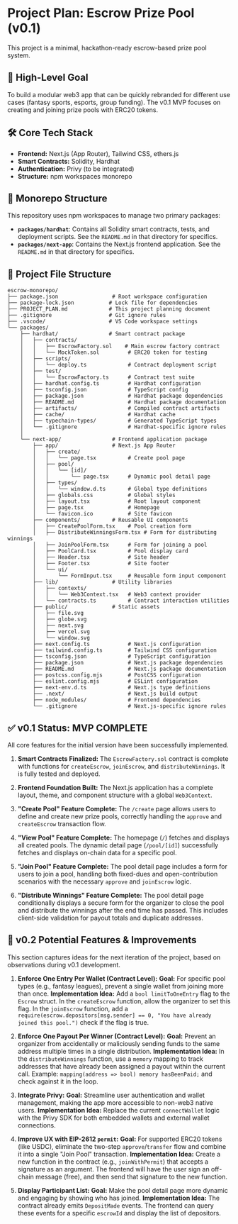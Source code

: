 # Project Plan: Escrow Prize Pool (v0.1)

This project is a minimal, hackathon-ready escrow-based prize pool system.

## 🎯 High-Level Goal
To build a modular web3 app that can be quickly rebranded for different use cases (fantasy sports, esports, group funding). The v0.1 MVP focuses on creating and joining prize pools with ERC20 tokens.

## 🛠️ Core Tech Stack
- **Frontend:** Next.js (App Router), Tailwind CSS, ethers.js
- **Smart Contracts:** Solidity, Hardhat
- **Authentication:** Privy (to be integrated)
- **Structure:** npm workspaces monorepo

## 📂 Monorepo Structure
This repository uses npm workspaces to manage two primary packages:

- **`packages/hardhat`**: Contains all Solidity smart contracts, tests, and deployment scripts. See the `README.md` in that directory for specifics.
- **`packages/next-app`**: Contains the Next.js frontend application. See the `README.md` in that directory for specifics.

## 📁 Project File Structure

```
escrow-monorepo/
├── package.json                 # Root workspace configuration
├── package-lock.json           # Lock file for dependencies
├── PROJECT_PLAN.md             # This project planning document
├── .gitignore                  # Git ignore rules
├── .vscode/                    # VS Code workspace settings
└── packages/
    ├── hardhat/                # Smart contract package
    │   ├── contracts/
    │   │   ├── EscrowFactory.sol    # Main escrow factory contract
    │   │   └── MockToken.sol         # ERC20 token for testing
    │   ├── scripts/
    │   │   └── deploy.ts             # Contract deployment script
    │   ├── test/
    │   │   └── EscrowFactory.ts      # Contract test suite
    │   ├── hardhat.config.ts         # Hardhat configuration
    │   ├── tsconfig.json             # TypeScript config
    │   ├── package.json              # Hardhat package dependencies
    │   ├── README.md                 # Hardhat package documentation
    │   ├── artifacts/                # Compiled contract artifacts
    │   ├── cache/                    # Hardhat cache
    │   ├── typechain-types/          # Generated TypeScript types
    │   └── .gitignore                # Hardhat-specific ignore rules
    │
    └── next-app/                # Frontend application package
        ├── app/                 # Next.js App Router
        │   ├── create/
        │   │   └── page.tsx          # Create pool page
        │   ├── pool/
        │   │   └── [id]/
        │   │       └── page.tsx      # Dynamic pool detail page
        │   ├── types/
        │   │   └── window.d.ts       # Global type definitions
        │   ├── globals.css           # Global styles
        │   ├── layout.tsx            # Root layout component
        │   ├── page.tsx              # Homepage
        │   └── favicon.ico           # Site favicon
        ├── components/          # Reusable UI components
        │   ├── CreatePoolForm.tsx    # Pool creation form
        │   ├── DistributeWinningsForm.tsx # Form for distributing winnings
        │   ├── JoinPoolForm.tsx      # Form for joining a pool
        │   ├── PoolCard.tsx          # Pool display card
        │   ├── Header.tsx            # Site header
        │   ├── Footer.tsx            # Site footer
        │   └── ui/
        │       └── FormInput.tsx     # Reusable form input component
        ├── lib/                 # Utility libraries
        │   ├── contexts/
        │   │   └── Web3Context.tsx   # Web3 context provider
        │   └── contracts.ts          # Contract interaction utilities
        ├── public/              # Static assets
        │   ├── file.svg
        │   ├── globe.svg
        │   ├── next.svg
        │   ├── vercel.svg
        │   └── window.svg
        ├── next.config.ts            # Next.js configuration
        ├── tailwind.config.ts        # Tailwind CSS configuration
        ├── tsconfig.json             # TypeScript configuration
        ├── package.json              # Next.js package dependencies
        ├── README.md                 # Next.js package documentation
        ├── postcss.config.mjs        # PostCSS configuration
        ├── eslint.config.mjs         # ESLint configuration
        ├── next-env.d.ts             # Next.js type definitions
        ├── .next/                    # Next.js build output
        ├── node_modules/             # Frontend dependencies
        └── .gitignore                # Next.js-specific ignore rules
```

## ✅ v0.1 Status: MVP COMPLETE

All core features for the initial version have been successfully implemented.

1.  **Smart Contracts Finalized:** The `EscrowFactory.sol` contract is complete with functions for `createEscrow`, `joinEscrow`, and `distributeWinnings`. It is fully tested and deployed.

2.  **Frontend Foundation Built:** The Next.js application has a complete layout, theme, and component structure with a global `Web3Context`.

3.  **"Create Pool" Feature Complete:** The `/create` page allows users to define and create new prize pools, correctly handling the `approve` and `createEscrow` transaction flow.

4.  **"View Pool" Feature Complete:** The homepage (`/`) fetches and displays all created pools. The dynamic detail page (`/pool/[id]`) successfully fetches and displays on-chain data for a specific pool.

5.  **"Join Pool" Feature Complete:** The pool detail page includes a form for users to join a pool, handling both fixed-dues and open-contribution scenarios with the necessary `approve` and `joinEscrow` logic.

6.  **"Distribute Winnings" Feature Complete:** The pool detail page conditionally displays a secure form for the organizer to close the pool and distribute the winnings after the end time has passed. This includes client-side validation for payout totals and duplicate addresses.

## 🚀 v0.2 Potential Features & Improvements

This section captures ideas for the next iteration of the project, based on observations during v0.1 development.

1.  **Enforce One Entry Per Wallet (Contract Level):**
       **Goal:** For specific pool types (e.g., fantasy leagues), prevent a single wallet from joining more than once.
       **Implementation Idea:** Add a `bool limitToOneEntry` flag to the `Escrow` struct. In the `createEscrow` function, allow the organizer to set this flag. In the `joinEscrow` function, add a `require(escrow.depositors[msg.sender] == 0, "You have already joined this pool.")` check if the flag is true.

2.  **Enforce One Payout Per Winner (Contract Level):**
       **Goal:** Prevent an organizer from accidentally or maliciously sending funds to the same address multiple times in a single distribution.
       **Implementation Idea:** In the `distributeWinnings` function, use a `memory` mapping to track addresses that have already been assigned a payout within the current call. Example: `mapping(address => bool) memory hasBeenPaid;` and check against it in the loop.

3.  **Integrate Privy:**
       **Goal:** Streamline user authentication and wallet management, making the app more accessible to non-web3 native users.
       **Implementation Idea:** Replace the current `connectWallet` logic with the Privy SDK for both embedded wallets and external wallet connections.

4.  **Improve UX with EIP-2612 `permit`:**
       **Goal:** For supported ERC20 tokens (like USDC), eliminate the two-step `approve`/`transfer` flow and combine it into a single "Join Pool" transaction.
       **Implementation Idea:** Create a new function in the contract (e.g., `joinWithPermit`) that accepts a signature as an argument. The frontend will have the user sign an off-chain message (free), and then send that signature to the new function.

5.  **Display Participant List:**
       **Goal:** Make the pool detail page more dynamic and engaging by showing who has joined.
       **Implementation Idea:** The contract already emits `DepositMade` events. The frontend can query these events for a specific `escrowId` and display the list of depositors.
